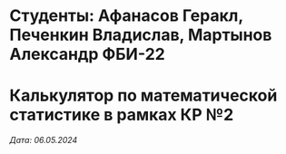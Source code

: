 # Студенты: Афанасов Геракл, Печенкин Владислав, Мартынов Александр ФБИ-22

# Калькулятор по математической статистике в рамках КР №2

*Дата: 06.05.2024*

